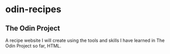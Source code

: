 # odin-recipes
## The Odin Project

A recipe website I will create using the tools and skills I have learned in The Odin Project so far, HTML.
